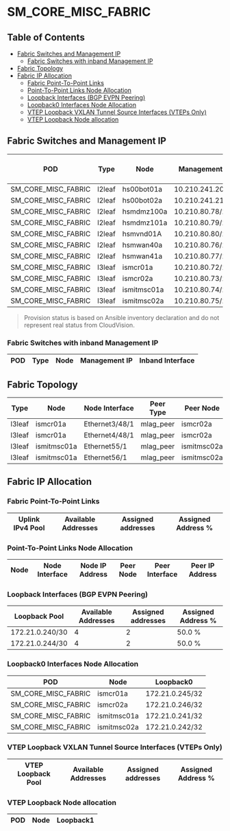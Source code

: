 # SM_CORE_MISC_FABRIC

## Table of Contents

- [Fabric Switches and Management IP](#fabric-switches-and-management-ip)
  - [Fabric Switches with inband Management IP](#fabric-switches-with-inband-management-ip)
- [Fabric Topology](#fabric-topology)
- [Fabric IP Allocation](#fabric-ip-allocation)
  - [Fabric Point-To-Point Links](#fabric-point-to-point-links)
  - [Point-To-Point Links Node Allocation](#point-to-point-links-node-allocation)
  - [Loopback Interfaces (BGP EVPN Peering)](#loopback-interfaces-bgp-evpn-peering)
  - [Loopback0 Interfaces Node Allocation](#loopback0-interfaces-node-allocation)
  - [VTEP Loopback VXLAN Tunnel Source Interfaces (VTEPs Only)](#vtep-loopback-vxlan-tunnel-source-interfaces-vteps-only)
  - [VTEP Loopback Node allocation](#vtep-loopback-node-allocation)

## Fabric Switches and Management IP

| POD | Type | Node | Management IP | Platform | Provisioned in CloudVision | Serial Number |
| --- | ---- | ---- | ------------- | -------- | -------------------------- | ------------- |
| SM_CORE_MISC_FABRIC | l2leaf | hs00bot01a | 10.210.241.20/21 | 722XP | Provisioned | - |
| SM_CORE_MISC_FABRIC | l2leaf | hs00bot02a | 10.210.241.21/21 | 722XP | Provisioned | - |
| SM_CORE_MISC_FABRIC | l2leaf | hsmdmz100a | 10.210.80.78/21 | 722XP | Provisioned | - |
| SM_CORE_MISC_FABRIC | l2leaf | hsmdmz101a | 10.210.80.79/21 | 722XP | Provisioned | HBG234001LR |
| SM_CORE_MISC_FABRIC | l2leaf | hsmvnd01A | 10.210.80.80/21 | 758 | Provisioned | - |
| SM_CORE_MISC_FABRIC | l2leaf | hsmwan40a | 10.210.80.76/21 | 7280R3 | Provisioned | - |
| SM_CORE_MISC_FABRIC | l2leaf | hsmwan41a | 10.210.80.77/21 | 7280R3 | Provisioned | JPA2340P4WY |
| SM_CORE_MISC_FABRIC | l3leaf | ismcr01a | 10.210.80.72/21 | 7800R3 | Provisioned | - |
| SM_CORE_MISC_FABRIC | l3leaf | ismcr02a | 10.210.80.73/21 | 7800R3 | Provisioned | TMO23140950 |
| SM_CORE_MISC_FABRIC | l3leaf | ismitmsc01a | 10.210.80.74/21 | 7050X3 | Provisioned | - |
| SM_CORE_MISC_FABRIC | l3leaf | ismitmsc02a | 10.210.80.75/21 | 7050X3 | Provisioned | JMX2329A679 |

> Provision status is based on Ansible inventory declaration and do not represent real status from CloudVision.

### Fabric Switches with inband Management IP

| POD | Type | Node | Management IP | Inband Interface |
| --- | ---- | ---- | ------------- | ---------------- |

## Fabric Topology

| Type | Node | Node Interface | Peer Type | Peer Node | Peer Interface |
| ---- | ---- | -------------- | --------- | ----------| -------------- |
| l3leaf | ismcr01a | Ethernet3/48/1 | mlag_peer | ismcr02a | Ethernet3/48/1 |
| l3leaf | ismcr01a | Ethernet4/48/1 | mlag_peer | ismcr02a | Ethernet4/48/1 |
| l3leaf | ismitmsc01a | Ethernet55/1 | mlag_peer | ismitmsc02a | Ethernet55/1 |
| l3leaf | ismitmsc01a | Ethernet56/1 | mlag_peer | ismitmsc02a | Ethernet56/1 |

## Fabric IP Allocation

### Fabric Point-To-Point Links

| Uplink IPv4 Pool | Available Addresses | Assigned addresses | Assigned Address % |
| ---------------- | ------------------- | ------------------ | ------------------ |

### Point-To-Point Links Node Allocation

| Node | Node Interface | Node IP Address | Peer Node | Peer Interface | Peer IP Address |
| ---- | -------------- | --------------- | --------- | -------------- | --------------- |

### Loopback Interfaces (BGP EVPN Peering)

| Loopback Pool | Available Addresses | Assigned addresses | Assigned Address % |
| ------------- | ------------------- | ------------------ | ------------------ |
| 172.21.0.240/30 | 4 | 2 | 50.0 % |
| 172.21.0.244/30 | 4 | 2 | 50.0 % |

### Loopback0 Interfaces Node Allocation

| POD | Node | Loopback0 |
| --- | ---- | --------- |
| SM_CORE_MISC_FABRIC | ismcr01a | 172.21.0.245/32 |
| SM_CORE_MISC_FABRIC | ismcr02a | 172.21.0.246/32 |
| SM_CORE_MISC_FABRIC | ismitmsc01a | 172.21.0.241/32 |
| SM_CORE_MISC_FABRIC | ismitmsc02a | 172.21.0.242/32 |

### VTEP Loopback VXLAN Tunnel Source Interfaces (VTEPs Only)

| VTEP Loopback Pool | Available Addresses | Assigned addresses | Assigned Address % |
| --------------------- | ------------------- | ------------------ | ------------------ |

### VTEP Loopback Node allocation

| POD | Node | Loopback1 |
| --- | ---- | --------- |
